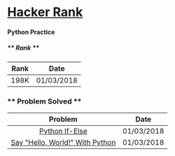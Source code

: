# [Hacker Rank](https://www.hackerrank.com/)
#### Python Practice


##### ** Rank **

| Rank | Date |
|:----:|:----:|
| 198K | 01/03/2018 |

### ** Problem Solved **

| Problem | Date |
| :------:|:----:|
| [Python If-Else](https://www.hackerrank.com/challenges/py-if-else/problem) | 01/03/2018 |
| [Say "Hello, World!" With Python](https://www.hackerrank.com/challenges/py-hello-world/problem) | 01/03/2018 |
